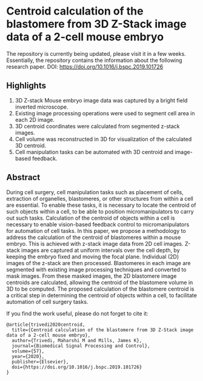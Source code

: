 # Centroid calculation of the blastomere from 3D Z-Stack image data of a 2-cell mouse embryo

The repository is currently being updated, please visit it in a few weeks. Essentially, the repository contains the information about the following research paper.
DOI: https://doi.org/10.1016/j.bspc.2019.101726

## Highlights

1. 3D Z-stack Mouse embryo image data was captured by a bright field inverted microscope.
2. Existing image processing operations were used to segment cell area in each 2D image.
3. 3D centroid coordinates were calculated from segmented z-stack images.
4. Cell volume was reconstructed in 3D for visualization of the calculated 3D centroid.
5. Cell manipulation tasks can be automated with 3D centroid and image-based feedback.

## Abstract
During cell surgery, cell manipulation tasks such as placement of cells, extraction of organelles, blastomeres, or other structures from within a cell are essential. To enable these tasks, it is necessary to locate the centroid of such objects within a cell, to be able to position micromanipulators to carry out such tasks. Calculation of the centroid of objects within a cell is necessary to enable vision-based feedback control to micromanipulators for automation of cell tasks. In this paper, we propose a methodology to address the calculation of the centroid of blastomeres within a mouse embryo. This is achieved with z-stack image data from 2D cell images. Z-stack images are captured at uniform intervals over the cell depth, by keeping the embryo fixed and moving the focal plane. Individual (2D) images of the z-stack are then processed. Blastomeres in each image are segmented with existing image processing techniques and converted to mask images. From these masked images, the 2D blastomere image centroids are calculated, allowing the centroid of the blastomere volume in 3D to be computed. The proposed calculation of the blastomere centroid is a critical step in determining the centroid of objects within a cell, to facilitate automation of cell surgery tasks.

If you find the work useful, please do not forget to cite it:
```
@article{trivedi2020centroid,
  title={Centroid calculation of the blastomere from 3D Z-Stack image data of a 2-cell mouse embryo},
  author={Trivedi, Maharshi M and Mills, James K},
  journal={Biomedical Signal Processing and Control},
  volume={57},
  year={2020},
  publisher={Elsevier},
  doi={https://doi.org/10.1016/j.bspc.2019.101726}
}
```

